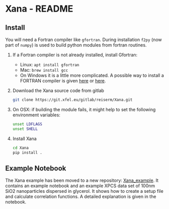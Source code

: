 # Xana - README

## Install

You will need a Fortran compiler like `gfortran`. During installation `f2py`
(now part of `numpy`) is used to build python modules from fortran routines.

1. If a Fortran compiler is not already installed, install Gfortran:
   * Linux: `apt install gfortran`
   * Mac: `brew install gcc`
   * On Windows it is a little more complicated. A possible way to install a
     FORTRAN compiler is given
     [here](https://www.scivision.co/windows-gcc-gfortran-cmake-make-install/)
     or
     [here](https://www.scivision.dev/f2py-running-fortran-code-in-python-on-windows/).
     
2. Download the Xana source code from gitlab
   ```sh
   git clone https://git.xfel.eu/gitlab/reiserm/Xana.git
   ```
3. On OSX: if building the module fails, it might help to set the following environment variables:
   ```sh
   unset LDFLAGS
   unset SHELL
   ```
   
4. Install Xana
   ```sh
   cd Xana
   pip install .
   ```
   
   
## Example Notebook

The Xana example has been moved to a new repository:
[Xana_example](https://github.com/reiserm/Xana_example). It contains an example
notebook and an example XPCS data set of 100nm SiO2 nanoparticles dispersed in
glycerol. It shows how to create a setup file and calculate correlation
functions. A detailed explanation is given in the notebook.
